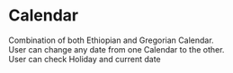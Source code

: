 # Calendar
Combination of both Ethiopian and Gregorian Calendar.  
User can change any date from one Calendar to the other.  
User can check Holiday and current date 

